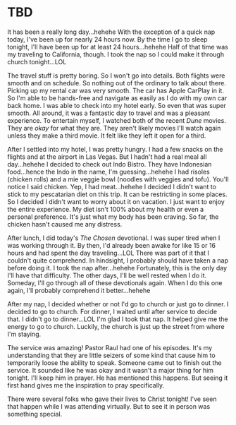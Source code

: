 # TBD

It has been a really long day...hehehe With the exception of a quick nap today, I've been up for nearly 24 hours now. By the time I go to sleep tonight, I'll have been up for at least 24 hours...hehehe Half of that time was my traveling to California, though. I took the nap so I could make it through church tonight...LOL

The travel stuff is pretty boring. So I won't go into details. Both flights were smooth and on schedule. So nothing out of the ordinary to talk about there. Picking up my rental car was very smooth. The car has Apple CarPlay in it. So I'm able to be hands-free and navigate as easily as I do with my own car back home. I was able to check into my hotel early. So even that was super smooth. All around, it was a fantastic day to travel and was a pleasant experience. To entertain myself, I watched both of the recent *Dune* movies. They are *okay* for what they are. They aren't likely movies I'll watch again unless they make a third movie. It felt like they left it open for a third.

After I settled into my hotel, I was pretty hungry. I had a few snacks on the flights and at the airport in Las Vegas. But I hadn't had a real meal all day...hehehe I decided to check out Indo Bistro. They have Indonesian food...hence the Indo in the name, I'm guessing...hehehe I had risoles (chicken rolls) and a mie veggie bowl (noodles with veggies and tofu). You'll notice I said chicken. Yep, I had meat...hehehe I decided I didn't want to stick to my pescatarian diet on this trip. It can be restricting in some places. So I decided I didn't want to worry about it on vacation. I just want to enjoy the entire experience. My diet isn't 100% about my health or even a personal preference. It's just what my body has been craving. So far, the chicken hasn't caused me any distress.

After lunch, I did today's *The Chosen* devotional. I was super tired when I was working through it. By then, I'd already been awake for like 15 or 16 hours and had spent the day traveling...LOL There was part of it that I couldn't quite comprehend. In hindsight, I probably should have taken a nap before doing it. I took the nap after...hehehe Fortunately, this is the only day I'll have that difficulty. The other days, I'll be well rested when I do it. Someday, I'll go through all of these devotionals again. When I do this one again, I'll probably comprehend it better...hehehe

After my nap, I decided whether or not I'd go to church or just go to dinner. I decided to go to church. For dinner, I waited until after service to decide that. I didn't go to dinner...LOL I'm glad I took that nap. It helped give me the energy to go to church. Luckily, the church is just up the street from where I'm staying.

The service was amazing! Pastor Raul had one of his episodes. It's my understanding that they are little seizers of some kind that cause him to temporarily loose the ability to speak. Someone came out to finish out the service. It sounded like he was okay and it wasn't a major thing for him tonight. I'll keep him in prayer. He has mentioned this happens. But seeing it first hand gives me the inspiration to pray specifically.

There were several folks who gave their lives to Christ tonight! I've seen that happen while I was attending virtually. But to see it in person was something special.